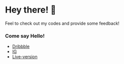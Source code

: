 # Hey there! 👋

Feel to check out my codes and provide some feedback!

### Come say Hello!

- [Dribbble](https://www.dribbble.com/sebystien)
- [IG](https://www.instagram/officiallyseb)
- [Live-version](https://www.remix-hazel.vercel.app/)
